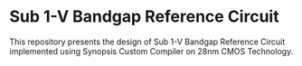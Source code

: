 # Sub 1-V Bandgap Reference Circuit
This repository presents the design of Sub 1-V Bandgap Reference Circuit implemented using Synopsis Custom Compiler on 28nm CMOS Technology.
